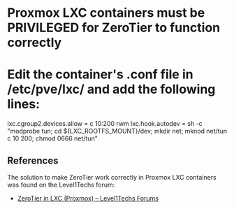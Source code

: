 # Proxmox LXC containers must be PRIVILEGED for ZeroTier to function correctly

# Edit the container's .conf file in /etc/pve/lxc/ and add the following lines:
lxc.cgroup2.devices.allow = c 10:200 rwm
lxc.hook.autodev = sh -c "modprobe tun; cd ${LXC_ROOTFS_MOUNT}/dev; mkdir net; mknod net/tun c 10 200; chmod 0666 net/tun"

## References
The solution to make ZeroTier work correctly in Proxmox LXC containers was found on the Level1Techs forum:
- [ZeroTier in LXC (Proxmox) – Level1Techs Forums](https://forum.level1techs.com/t/zerotier-in-lxc-proxmox/155515/11)
